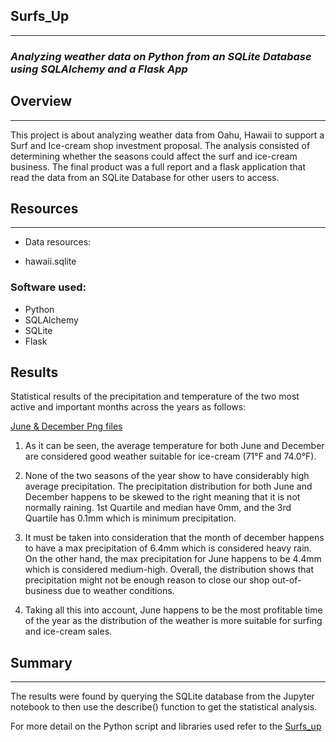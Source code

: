 ## Surfs_Up
---
### _Analyzing weather data on Python from an SQLite Database using SQLAlchemy and a Flask App_

## Overview
---
This project is about analyzing weather data from Oahu, Hawaii to support a Surf and Ice-cream shop investment proposal. The analysis consisted of determining whether the seasons could affect the surf and ice-cream business. The final product was a full report and a flask application that read the data from an SQLite Database for other users to access.

## Resources
---
* Data resources:
 - hawaii.sqlite
 
 ### Software used:

* Python
* SQLAlchemy
* SQLite
* Flask

## Results

Statistical results of the precipitation and temperature of the two most active and important months across the years as follows:

[June & December Png files](images)

1. As it can be seen, the average temperature for both June and December are considered good weather suitable for ice-cream (71°F and 74.0°F).

2. None of the two seasons of the year show to have considerably high average precipitation. The precipitation distribution for both June and December happens to be skewed to the right meaning that it is not normally raining. 1st Quartile and median have 0mm, and the 3rd Quartile has 0.1mm which is minimum precipitation.

3. It must be taken into consideration that the month of december happens to have a max precipitation of 6.4mm which is considered heavy rain. On the other hand, the max precipitation for June happens to be 4.4mm which is considered medium-high. Overall, the distribution shows that precipitation might not be enough reason to close our shop out-of-business due to weather conditions.

4. Taking all this into account, June happens to be the most profitable time of the year as the distribution of the weather is more suitable for surfing and ice-cream sales.

## Summary
___
The results were found by querying the SQLite database from the Jupyter notebook to then use the describe() function to get the statistical analysis.

For more detail on the Python script and libraries used refer to the [Surfs_up](SurfsUp_Challenge.ipynb)

